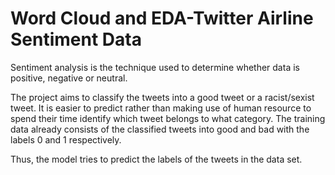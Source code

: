 # Word Cloud and EDA-Twitter Airline Sentiment Data
Sentiment analysis is the technique used to determine whether data is positive, negative or neutral.

The project aims to classify the tweets into a good tweet or a racist/sexist tweet. It is easier to predict rather than making use of human resource to spend their time identify which tweet belongs to what category. The training data already consists of the classified tweets into good and bad with the labels 0 and 1 respectively.

Thus, the model tries to predict the labels of the tweets in the data set.
